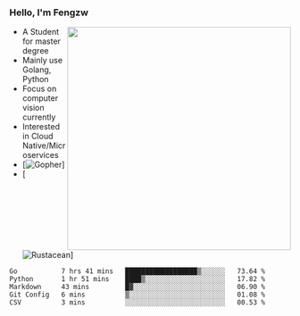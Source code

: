### Hello, I'm Fengzw

<img align="right" src="https://github-readme-stats.vercel.app/api?username=zhiwei-Feng&show_icons=true&icon_color=000000&text_color=000000&bg_color=ffffff&hide_title=false&title_color=000000" width="400" />

- A Student for master degree
- Mainly use Golang, Python
- Focus on computer vision currently
- Interested in Cloud Native/Microservices
- [![Gopher](https://img.shields.io/badge/belong-Gopher-blue)]
- [![Rustacean](https://img.shields.io/badge/wanna%20be-Rustacean-orange)]
  
<!--START_SECTION:waka-->
```text
Go           7 hrs 41 mins   ██████████████████▒░░░░░░   73.64 % 
Python       1 hr 51 mins    ████▒░░░░░░░░░░░░░░░░░░░░   17.82 % 
Markdown     43 mins         █▓░░░░░░░░░░░░░░░░░░░░░░░   06.90 % 
Git Config   6 mins          ▒░░░░░░░░░░░░░░░░░░░░░░░░   01.08 % 
CSV          3 mins          ░░░░░░░░░░░░░░░░░░░░░░░░░   00.53 % 
```
<!--END_SECTION:waka-->
</p>



<!--
[![github stats](https://github-readme-stats.vercel.app/api?username=zhiwei-Feng&theme=tokyonight&show_icons=true)](https://github.com/anuraghazra/github-readme-stats)
-->




<!--
**zhiwei-Feng/zhiwei-Feng** is a ✨ _special_ ✨ repository because its `README.md` (this file) appears on your GitHub profile.

Here are some ideas to get you started:

- 🔭 I’m currently working on ...
- 🌱 I’m currently learning ...
- 👯 I’m looking to collaborate on ...
- 🤔 I’m looking for help with ...
- 💬 Ask me about ...
- 📫 How to reach me: ...
- 😄 Pronouns: ...
- ⚡ Fun fact: ...
-->



